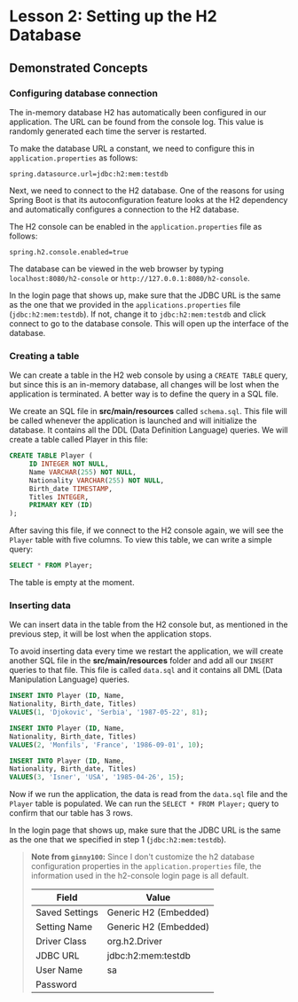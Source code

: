 # Lesson 2: Setting up the H2 Database

## Demonstrated Concepts

### Configuring database connection

The in-memory database H2 has automatically been configured in our application. The URL can be found from the console log. This value is randomly generated each time the server is restarted. 

To make the database URL a constant, we need to configure this in `application.properties` as follows:

```properties
spring.datasource.url=jdbc:h2:mem:testdb
```

Next, we need to connect to the H2 database. One of the reasons for using Spring Boot is that its autoconfiguration feature looks at the H2 dependency and automatically configures a connection to the H2 database. 

The H2 console can be enabled in the `application.properties` file as follows:

```properties
spring.h2.console.enabled=true
```

The database can be viewed in the web browser by typing `localhost:8080/h2-console` or `http://127.0.0.1:8080/h2-console`. 

In the login page that shows up, make sure that the JDBC URL is the same as the one that we provided in the `applications.properties` file (`jdbc:h2:mem:testdb`). If not, change it to `jdbc:h2:mem:testdb` and click connect to go to the database console. This will open up the interface of the database.

### Creating a table

We can create a table in the H2 web console by using a `CREATE TABLE` query, but since this is an in-memory database, all changes will be lost when the application is terminated. A better way is to define the query in a SQL file.

We create an SQL file in __src/main/resources__ called `schema.sql`. This file will be called whenever the application is launched and will initialize the database. It contains all the DDL (Data Definition Language) queries. We will create a table called Player in this file:

```sql
CREATE TABLE Player (
     ID INTEGER NOT NULL,
     Name VARCHAR(255) NOT NULL,
     Nationality VARCHAR(255) NOT NULL,
     Birth_date TIMESTAMP,
     Titles INTEGER,
     PRIMARY KEY (ID)
);
```

After saving this file, if we connect to the H2 console again, we will see the `Player` table with five columns. To view this table, we can write a simple query:

```sql
SELECT * FROM Player;
```

The table is empty at the moment.

### Inserting data

We can insert data in the table from the H2 console but, as mentioned in the previous step, it will be lost when the application stops. 

To avoid inserting data every time we restart the application, we will create another SQL file in the __src/main/resources__ folder and add all our `INSERT` queries to that file. This file is called `data.sql` and it contains all DML (Data Manipulation Language) queries.

```sql
INSERT INTO Player (ID, Name, 
Nationality, Birth_date, Titles)
VALUES(1, 'Djokovic', 'Serbia', '1987-05-22', 81);

INSERT INTO Player (ID, Name, 
Nationality, Birth_date, Titles)
VALUES(2, 'Monfils', 'France', '1986-09-01', 10);

INSERT INTO Player (ID, Name, 
Nationality, Birth_date, Titles)
VALUES(3, 'Isner', 'USA', '1985-04-26', 15);
```

Now if we run the application, the data is read from the `data.sql` file and the `Player` table is populated. We can run the `SELECT * FROM Player;` query to confirm that our table has 3 rows.

In the login page that shows up, make sure that the JDBC URL is the same as the one that we specified in step 1 (`jdbc:h2:mem:testdb`).

> __Note from `ginny100`:__ Since I don't customize the h2 database configuration properties in the `application.properties` file, the information used in the h2-console login page is all default.
> 
> | Field          | Value                 |
> |----------------|-----------------------|
> | Saved Settings | Generic H2 (Embedded) |
> | Setting Name   | Generic H2 (Embedded) |
> | Driver Class   | org.h2.Driver         |
> | JDBC URL       | jdbc:h2:mem:testdb    |
> | User Name      | sa                    |
> | Password       |                       |
